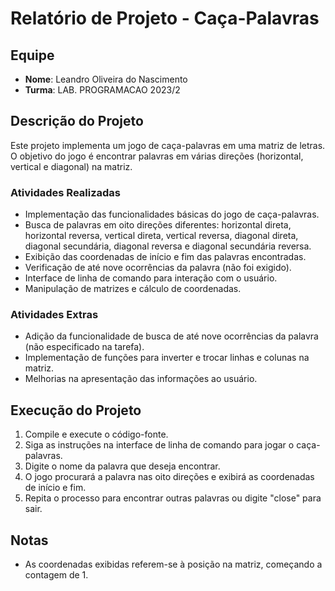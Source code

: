 # Relatório de Projeto - Caça-Palavras

## Equipe

- **Nome**: Leandro Oliveira do Nascimento
- **Turma**: LAB. PROGRAMACAO 2023/2

## Descrição do Projeto

Este projeto implementa um jogo de caça-palavras em uma matriz de letras. O objetivo do jogo é encontrar palavras em várias direções (horizontal, vertical e diagonal) na matriz.

### Atividades Realizadas

- Implementação das funcionalidades básicas do jogo de caça-palavras.
- Busca de palavras em oito direções diferentes: horizontal direta, horizontal reversa, vertical direta, vertical reversa, diagonal direta, diagonal secundária, diagonal reversa e diagonal secundária reversa.
- Exibição das coordenadas de início e fim das palavras encontradas.
- Verificação de até nove ocorrências da palavra (não foi exigido).
- Interface de linha de comando para interação com o usuário.
- Manipulação de matrizes e cálculo de coordenadas.

### Atividades Extras

- Adição da funcionalidade de busca de até nove ocorrências da palavra (não especificado na tarefa).
- Implementação de funções para inverter e trocar linhas e colunas na matriz.
- Melhorias na apresentação das informações ao usuário.

## Execução do Projeto

1. Compile e execute o código-fonte.
2. Siga as instruções na interface de linha de comando para jogar o caça-palavras.
3. Digite o nome da palavra que deseja encontrar.
4. O jogo procurará a palavra nas oito direções e exibirá as coordenadas de início e fim.
5. Repita o processo para encontrar outras palavras ou digite "close" para sair.

## Notas
- As coordenadas exibidas referem-se à posição na matriz, começando a contagem de 1.

